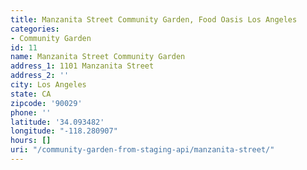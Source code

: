 ```yaml
---
title: Manzanita Street Community Garden, Food Oasis Los Angeles
categories:
- Community Garden
id: 11
name: Manzanita Street Community Garden
address_1: 1101 Manzanita Street
address_2: ''
city: Los Angeles
state: CA
zipcode: '90029'
phone: ''
latitude: '34.093482'
longitude: "-118.280907"
hours: []
uri: "/community-garden-from-staging-api/manzanita-street/"
---
```


